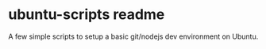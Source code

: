 # ubuntu-scripts readme

A few simple scripts to setup a basic git/nodejs dev environment on Ubuntu.



